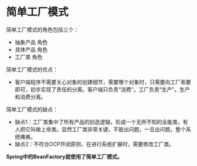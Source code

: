 # 简单工厂模式

简单工厂模式的角色包括三个：

- 抽象产品 角色
- 具体产品 角色
- 工厂类 角色

简单工厂模式的优点：

- 客户端程序不需要关心对象的创建细节，需要哪个对象时，只需要向工厂索要即可，初步实现了责任的分离。客户端只负责“消费”，工厂负责“生产”。生产和消费分离。

简单工厂模式的缺点：

- 缺点1：工厂类集中了所有产品的创造逻辑，形成一个无所不知的全能类，有人把它叫做上帝类。显然工厂类非常关键，不能出问题，一旦出问题，整个系统瘫痪。
- 缺点2：不符合OCP开闭原则，在进行系统扩展时，需要修改工厂类。

**Spring中的BeanFactory就使用了简单工厂模式。**